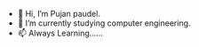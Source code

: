 - 👋 Hi, I’m Pujan paudel.
- 🌱 I’m currently studying computer engineering.
- 📫 Always Learning......

<!---
pujan9988/pujan9988 is a ✨ special ✨ repository because its `README.md` (this file) appears on your GitHub profile.
You can click the Preview link to take a look at your changes.
--->
